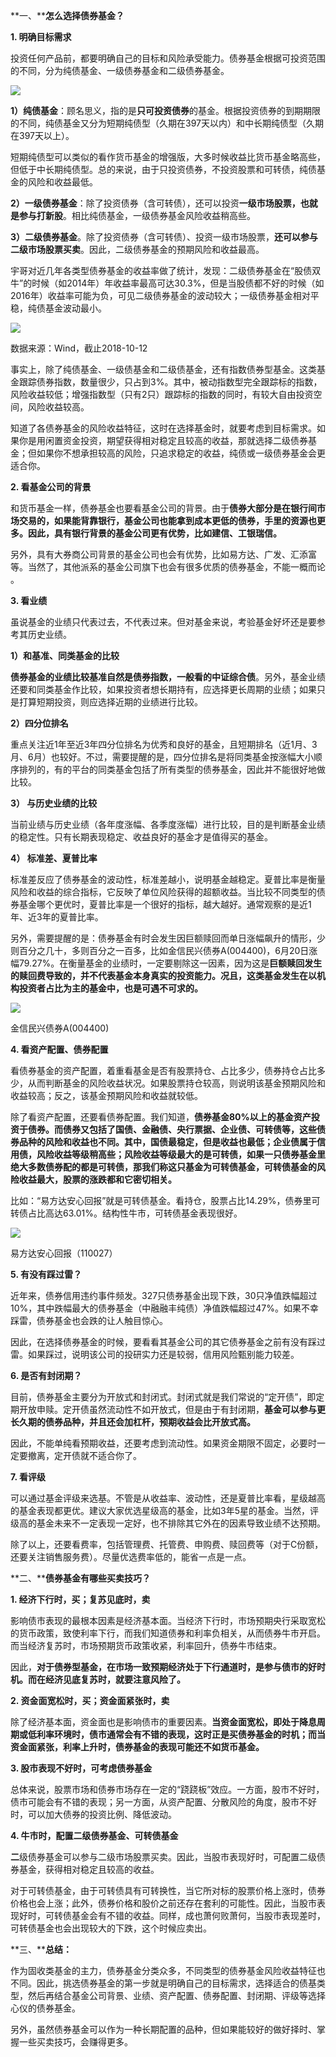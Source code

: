 **一、****怎么选择债券基金？**

**1\. 明确目标需求**

投资任何产品前，都要明确自己的目标和风险承受能力。债券基金根据可投资范围的不同，分为纯债基金、一级债券基金和二级债券基金。

![](./%E8%81%8A%E8%81%8A%E5%80%BA%E5%88%B8%E5%9F%BA%E9%87%91%E7%9A%84%E9%80%89%E6%8B%A9%E6%96%B9%E6%B3%95%E4%B8%8E%E6%8A%80%E5%B7%A7.assets/get.jpeg)

**1）纯债基金**：顾名思义，指的是**只可投资债券**的基金。根据投资债券的到期期限的不同，纯债基金又分为短期纯债型（久期在397天以内）和中长期纯债型（久期在397天以上）。

短期纯债型可以类似的看作货币基金的增强版，大多时候收益比货币基金略高些，但低于中长期纯债型。总的来说，由于只投资债券，不投资股票和可转债，纯债基金的风险和收益最低。

**2）一级债券基金**：除了投资债券（含可转债），还可以投资**一级市场股票，也就是参与打新股**。相比纯债基金，一级债券基金风险收益稍高些。

**3）二级债券基金**。除了投资债券（含可转债）、投资一级市场股票，**还可以参与二级市场股票买卖**。因此，二级债券基金的预期风险和收益最高。

宇哥对近几年各类型债券基金的收益率做了统计，发现：二级债券基金在“股债双牛”的时候（如2014年）年收益率最高可达30.3%，但是当股债都不好的时候（如2016年）收益率可能为负，可见二级债券基金的波动较大；一级债券基金相对平稳，纯债基金波动最小。

![](./%E8%81%8A%E8%81%8A%E5%80%BA%E5%88%B8%E5%9F%BA%E9%87%91%E7%9A%84%E9%80%89%E6%8B%A9%E6%96%B9%E6%B3%95%E4%B8%8E%E6%8A%80%E5%B7%A7.assets/get-16462728070971.png)

数据来源：Wind，截止2018-10-12

事实上，除了纯债基金、一级债基金和二级债基金，还有指数债券型基金。这类基金跟踪债券指数，数量很少，只占到3%。其中，被动指数型完全跟踪标的指数，风险收益较低；增强指数型（只有2只）跟踪标的指数的同时，有较大自由投资空间，风险收益较高。

知道了各债券基金的风险收益特征，这时在选择基金时，就要考虑到目标需求。如果你是用闲置资金投资，期望获得相对稳定且较高的收益，那就选择二级债券基金；但如果你不想承担较高的风险，只追求稳定的收益，纯债或一级债券基金会更适合你。

**2\. 看基金公司的背景**

和货币基金一样，债券基金也要看基金公司的背景。由于**债券大部分是在银行间市场交易的，如果能背靠银行，基金公司也能拿到成本更低的债券，手里的资源也更多。因此，具有银行背景的基金公司更有优势，比如建信、工银瑞信。**

另外，具有大券商公司背景的基金公司也会有优势，比如易方达、广发、汇添富等。当然了，其他派系的基金公司旗下也会有很多优质的债券基金，不能一概而论 。

**3\. 看业绩**

虽说基金的业绩只代表过去，不代表过来。但对基金来说，考验基金好坏还是要参考其历史业绩。

**1）和基准、同类基金的比较**

**债券基金的业绩比较基准自然是债券指数，一般看的中证综合债**。另外，基金业绩还要和同类基金作比较，如果投资者想长期持有，应选择更长周期的业绩；如果只是打算短期投资，则应选择近期的业绩进行比较。

**2）四分位排名**

重点关注近1年至近3年四分位排名为优秀和良好的基金，且短期排名（近1月、3月、6月）也较好。不过，需要提醒的是，四分位排名是将同类基金按涨幅大小顺序排列的，有的平台的同类基金包括了所有类型的债券基金，因此并不能很好地做比较。

**3） 与历史业绩的比较**

当前业绩与历史业绩（各年度涨幅、各季度涨幅）进行比较，目的是判断基金业绩的稳定性。只有长期表现稳定、收益良好的基金才是值得买的基金。

**4） 标准差、夏普比率**

标准差反应了债券基金的波动性，标准差越小，说明基金越稳定。夏普比率是衡量风险和收益的综合指标，它反映了单位风险获得的超额收益。当比较不同类型的债券基金哪个更优时，夏普比率是一个很好的指标，越大越好。通常观察的是近1年、近3年的夏普比率。

另外，需要提醒的是：债券基金有时会发生因巨额赎回而单日涨幅飙升的情形，少则百分之几十，多则百分之一百多，比如金信民兴债券A(004400)，6月20日涨幅79.27%。在衡量基金的业绩时，一定要剔除这一因素，因为这是**巨额赎回发生的赎回费导致的，并不代表基金本身真实的投资能力。况且，这类基金发生在以机构投资者占比为主的基金中，也是可遇不可求的。**

![](./%E8%81%8A%E8%81%8A%E5%80%BA%E5%88%B8%E5%9F%BA%E9%87%91%E7%9A%84%E9%80%89%E6%8B%A9%E6%96%B9%E6%B3%95%E4%B8%8E%E6%8A%80%E5%B7%A7.assets/get-16462728070972.jpeg)

金信民兴债券A(004400)

**4\. 看资产配置、债券配置**

看债券基金的资产配置，着重看基金是否有股票持仓、占比多少，债券持仓占比多少，从而判断基金的风险收益状况。如果股票持仓较高，则说明该基金预期风险和收益较高；反之，该基金预期风险和收益就较低。

除了看资产配置，还要看债券配置。我们知道，**债券基金80%以上的基金资产投资于债券。而债券又包括了国债、金融债、央行票据、企业债、可转债等，这些债券品种的风险和收益也不同。其中，国债最稳定，但是收益也最低；企业债属于信用债，风险收益等级稍高些；风险收益等级最大的是可转债，如果一只债券基金里绝大多数债券配的都是可转债，那我们称这只基金为可转债基金，可转债基金的风险收益最大，股票的涨跌都和它密切相关。**

比如：“易方达安心回报”就是可转债基金。看持仓，股票占比14.29%，债券里可转债占比高达63.01%。结构性牛市，可转债基金表现很好。

![](./%E8%81%8A%E8%81%8A%E5%80%BA%E5%88%B8%E5%9F%BA%E9%87%91%E7%9A%84%E9%80%89%E6%8B%A9%E6%96%B9%E6%B3%95%E4%B8%8E%E6%8A%80%E5%B7%A7.assets/get-16462728070983.png)

易方达安心回报（110027）

**5\. 有没有踩过雷？**

近年来，债券信用违约事件频发。327只债券基金出现下跌，30只净值跌幅超过10%，其中跌幅最大的债券基金（中融融丰纯债）净值跌幅超过47%。如果不幸踩雷，债券基金也会跌的让人触目惊心。

因此，在选择债券基金的时候，要看看其基金公司的其它债券基金之前有没有踩过雷。如果踩过，说明该公司的投研实力还是较弱，信用风险甄别能力较差。

**6\. 是否有封闭期？**

目前，债券基金主要分为开放式和封闭式。封闭式就是我们常说的“定开债”，即定期开放申赎。定开债虽然流动性不如开放式，但是由于有封闭期，**基金可以参与更长久期的债券品种，并且还会加杠杆，预期收益会比开放式高。**

因此，不能单纯看预期收益，还要考虑到流动性。如果资金期限不固定，必要时一定要撤离，定开债就不适合你了。

**7\. 看评级**

可以通过基金评级来选基。不管是从收益率、波动性，还是夏普比率看，星级越高的基金表现都更优。建议大家优选星级高的基金，比如3年5星的基金。当然，评级高的基金未来不一定表现一定好，也不排除其它外在的因素导致业绩不达预期。

除了以上，还要看费率，包括管理费、托管费、申购费、赎回费等（对于C份额，还要关注销售服务费）。尽量优选费率低的，能省一点是一点。

**二、****债券基金有哪些买卖技巧？**

**1\. 经济下行时，买；复苏见底时，卖**

影响债市表现的最根本因素是经济基本面。当经济下行时，市场预期央行采取宽松的货币政策，致使利率下行，而我们知道债券和利率负相关，从而债券牛市开启。而当经济复苏时，市场预期货币政策收紧，利率回升，债券牛市结束。

因此，**对于债券型基金，在市场一致预期经济处于下行通道时，是参与债市的好时机。而在经济见底复苏时，就要注意风险了。**

**2\. 资金面宽松时，买；资金面紧张时，卖**

除了经济基本面，资金面也是影响债市的重要因素。**当资金面宽松，即处于降息周期或低利率环境时，债市通常会有不错的表现，这时正是买债券基金的时机；而当资金面紧张，利率上升时，债券基金的表现可能还不如货币基金。**

**3\. 股市表现不好时，可考虑债券基金**

总体来说，股票市场和债券市场存在一定的“跷跷板”效应。一方面，股市不好时，债市可能会有不错的表现；另一方面，从资产配置、分散风险的角度，股市不好时，可以加大债券的投资比例、降低波动。

**4\. 牛市时，配置二级债券基金、可转债基金**

**二**级债券基金可以参与二级市场股票买卖。因此，当股市表现好时，可配置二级债券基金，获得相对稳定且较高的收益。

对于可转债基金，由于可转债具有可转换性，当它所对标的股票价格上涨时，债券价格也会上涨；此外，债券价格和股价之前还存在套利的可能性。因此，当股市表现好时，可转债基金会有不错的收益。同样，成也萧何败萧何，当股市表现差时，可转债基金也会出现较大的下跌，这个时候应卖出。

**三、****总结：**

作为固收类基金的主力，债券基金分类众多，不同类型的债券基金风险收益特征也不同。因此，挑选债券基金的第一步就是明确自己的目标需求，选择适合的债基类型，然后再结合基金公司背景、业绩、资产配置、债券配置、封闭期、评级等选择心仪的债券基金。

另外，虽然债券基金可以作为一种长期配置的品种，但如果能较好的做好择时、掌握一些买卖技巧，会赚得更多。